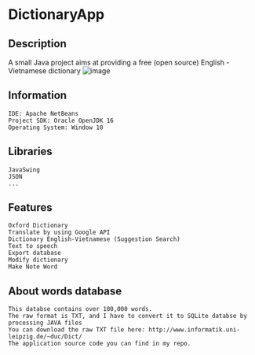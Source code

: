 #                                                DictionaryApp

## Description
  A small Java project aims at providing a free (open source) English - Vietnamese dictionary
![image](https://user-images.githubusercontent.com/92360400/142622733-1ce5e267-f532-49eb-9c04-be979691320b.png)

## Information 
	IDE: Apache NetBeans
	Project SDK: Oracle OpenJDK 16
	Operating System: Window 10
## Libraries
	JavaSwing
	JSON
	...
## Features
	Oxford Dictionary
	Translate by using Google API
	Dictionary English-Vietnamese (Suggestion Search)
	Text to speech
	Export database
	Modify dictionary
	Make Note Word
 ## About words database
	This databse contains over 100,000 words.
	The raw format is TXT, and I have to convert it to SQLite databse by processing JAVA files
	You can download the raw TXT file here: http://www.informatik.uni-leipzig.de/~duc/Dict/
	The application source code you can find in my repo.
